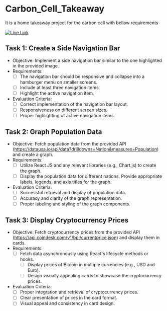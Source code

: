 # Carbon_Cell_Takeaway

It is a home takeaway project for the carbon cell with bellow requirements

[![Live Link](https://img.shields.io/badge/Live%20Link-Click%20Here-blue)](https://carbon-cell-takeaway.onrender.com/)

## Task 1: Create a Side Navigation Bar
- Objective: Implement a side navigation bar similar to the one highlighted in the provided image.
- Requirements:
	- [ ] The navigation bar should be responsive and collapse into a hamburger menu on smaller screens.
	- [ ] Include at least three navigation items.
  - [ ] Highlight the active navigation item.
- Evaluation Criteria:
	- [ ] Correct implementation of the navigation bar layout.
	- [ ] Responsiveness on different screen sizes.
	- [ ] Proper highlighting of active navigation items.

## Task 2: Graph Population Data
- Objective: Fetch population data from the provided API (https://datausa.io/api/data?drilldowns=Nation&measures=Population) and create a graph.
- Requirements:
	- [ ] Utilize React JS and any relevant libraries (e.g., Chart.js) to create the graph.
	- [ ] Display the population data for different nations.
Provide appropriate labels, legends, and axis titles for the graph.
- Evaluation Criteria:
	- [ ] Successful retrieval and display of population data.
	- [ ] Accuracy and clarity of the graph representation.
	- [ ] Proper labeling and styling of the graph components.

## Task 3: Display Cryptocurrency Prices
- Objective: Fetch cryptocurrency prices from the provided API (https://api.coindesk.com/v1/bpi/currentprice.json) and display them in cards.
- Requirements:
  - [ ] Fetch data asynchronously using React's lifecycle methods or hooks.
	- [ ] Display prices of Bitcoin in multiple currencies (e.g., USD and Euro).
	- [ ] Design visually appealing cards to showcase the cryptocurrency prices.
- Evaluation Criteria:
	- [ ] Proper integration and retrieval of cryptocurrency prices.
	- [ ] Clear presentation of prices in the card format.
	- [ ] Visual appeal and consistency in card design.
